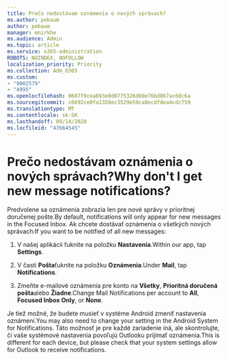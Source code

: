 ```yaml
---
title: Prečo nedostávam oznámenia o nových správach?
ms.author: pebaum
author: pebaum
manager: mnirkhe
ms.audience: Admin
ms.topic: article
ms.service: o365-administration
ROBOTS: NOINDEX, NOFOLLOW
localization_priority: Priority
ms.collection: Adm_O365
ms.custom:
- "9002579"
- "4995"
ms.openlocfilehash: 0607f9cea693e0d0775326d60e76bd867ac60c6a
ms.sourcegitcommit: c6692ce0fa1358ec3529e59ca0ecdfdea4cdc759
ms.translationtype: MT
ms.contentlocale: sk-SK
ms.lasthandoff: 09/14/2020
ms.locfileid: "47664545"
---
```

# <a name="why-dont-i-get-new-message-notifications"></a><span data-ttu-id="01cc3-102">Prečo nedostávam oznámenia o nových správach?</span><span class="sxs-lookup"><span data-stu-id="01cc3-102">Why don't I get new message notifications?</span></span>

<span data-ttu-id="01cc3-103">Predvolene sa oznámenia zobrazia len pre nové správy v prioritnej doručenej pošte.</span><span class="sxs-lookup"><span data-stu-id="01cc3-103">By default, notifications will only appear for new messages in the Focused Inbox.</span></span> <span data-ttu-id="01cc3-104">Ak chcete dostávať oznámenia o všetkých nových správach:</span><span class="sxs-lookup"><span data-stu-id="01cc3-104">If you want to be notified of all new messages:</span></span>

1. <span data-ttu-id="01cc3-105">V našej aplikácii ťuknite na položku **Nastavenia**.</span><span class="sxs-lookup"><span data-stu-id="01cc3-105">Within our app, tap **Settings**.</span></span>

2. <span data-ttu-id="01cc3-106">V časti **Pošta**ťuknite na položku **Oznámenia**.</span><span class="sxs-lookup"><span data-stu-id="01cc3-106">Under **Mail**, tap **Notifications**.</span></span>

3. <span data-ttu-id="01cc3-107">Zmeňte e-mailové oznámenia pre konto na **Všetky**, **Prioritná doručená pošta**alebo **Žiadne**.</span><span class="sxs-lookup"><span data-stu-id="01cc3-107">Change Mail Notifications per account to **All**, **Focused Inbox Only**, or **None**.</span></span>

<span data-ttu-id="01cc3-108">Je tiež možné, že budete musieť v systéme Android zmeniť nastavenia oznámení.</span><span class="sxs-lookup"><span data-stu-id="01cc3-108">You may also need to change your setting in the Android System for Notifications.</span></span> <span data-ttu-id="01cc3-109">Táto možnosť je pre každé zariadenie iná, ale skontrolujte, či vaše systémové nastavenia povoľujú Outlooku prijímať oznámenia.</span><span class="sxs-lookup"><span data-stu-id="01cc3-109">This is different for each device, but please check that your system settings allow for Outlook to receive notifications.</span></span>
